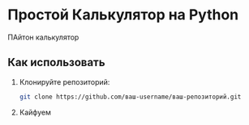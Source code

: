 # Простой Калькулятор на Python
ПАйтон калькулятор 
## Как использовать

1. Клонируйте репозиторий:
   ```bash
   git clone https://github.com/ваш-username/ваш-репозиторий.git
   
2. Кайфуем
